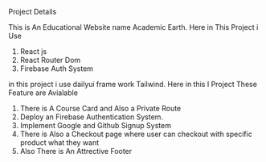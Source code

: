 Project Details

This is An Educational Website name Academic Earth. Here in This Project  i Use
1. React js
2. React Router Dom
3. Firebase Auth System

 in this project i  use dailyui frame work Tailwind. Here in this I Project These Feature are Avialable
 1. There is A Course Card and Also a Private Route
 2. Deploy an Firebase Authentication System.
 3. Implement Google and Github Signup System
 4. There is Also a Checkout page where user can checkout with specific product what they want
 5. Also There is An Attrective Footer